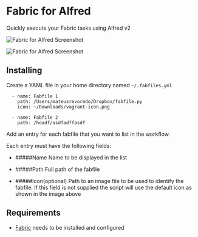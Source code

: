 Fabric for Alfred
=============

Quickly execute your Fabric tasks using Alfred v2

![Fabric for Alfred Screenshot](https://raw.github.com/mateusrevoredo/alfred-fabric/master/screenshot-01.png)

![Fabric for Alfred Screenshot](https://raw.github.com/mateusrevoredo/alfred-fabric/master/screenshot-02.png)

## Installing
Create a YAML file in your home directory named `~/.fabfiles.yml`
```
  - name: Fabfile 1
    path: /Users/mateusrevoredo/Dropbox/fabfile.py
    icon: ~/Downloads/vagrant-icon.png

  - name: Fabfile 2
    path: /hoadf/asdfadffasdf
```

Add an entry for each fabfile that you want to list in the workflow.

Each entry must have the following fields:

* #####Name
 Name to be displayed in the list

* #####Path
 Full path of the fabfile

* #####Icon(optional)
 Path to an image file to be used to identify the fabfile.
 If this field is not supplied the script will use the default icon as shown in the image above

## Requirements
- [Fabric](http://fabfile.org) needs to be installed and configured
